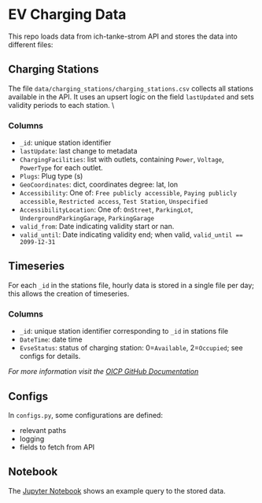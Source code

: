 # EV Charging Data

This repo loads data from ich-tanke-strom API and stores the data into different files: 

## Charging Stations
The file ```data/charging_stations/charging_stations.csv``` collects all stations available in the API. 
It uses an upsert logic on the field ``lastUpdated`` and sets validity periods to each station. \
### Columns
- ```_id```: unique station identifier
- ```lastUpdate```: last change to metadata
- ```ChargingFacilities```: list with outlets, containing ``Power``, ``Voltage``, ``PowerType`` for each outlet.
- ```Plugs```: Plug type (s)
- ```GeoCoordinates```: dict, coordinates degree: lat, lon
- ```Accessibility```: One of: ```Free publicly accessible```, ```Paying publicly accessible```, ```Restricted access```, ```Test Station```, ```Unspecified```
- ```AccessibilityLocation```: One of: ```OnStreet```, ```ParkingLot```, ```UndergroundParkingGarage```, ```ParkingGarage```
- ```valid_from```: Date indicating validity start or nan.
- ```valid_until```: Date indicating validity end; when valid,  ``valid_until == 2099-12-31``

## Timeseries
 For each ```_id``` in the stations file, hourly data is stored in a single file per day; this allows the creation of timeseries. 
### Columns
- ```_id```: unique station identifier corresponding to ```_id``` in stations file
- ```DateTime```: date time
- ```EvseStatus```: status of charging station: 0=```Available```, 2=```Occupied```; see configs for details. 

*For more information visit the [OICP GitHub Documentation](https://github.com/hubject/oicp/blob/master/OICP-2.3/OICP%202.3%20CPO/03_CPO_Data_Types.asciidoc)*


## Configs
In ```configs.py```, some configurations are defined: 
- relevant paths
- logging
- fields to fetch from API

## Notebook
The [Jupyter Notebook](notebook.ipynb) shows an example query to the stored data. 

